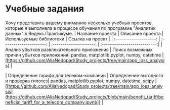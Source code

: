 # Учебные задания
Хочу представить вашему вниманию несколько учебных проектов, которые я выполнела в процессе обучения по программе "Аналитик данных" в Яндекс.Практикуме.
| Название проекта | Описание проекта | Используемые библиотеки | Ссылка на проект |
| :--------------------: | :---------------------: | :---------------------: | :---------------------------:|
| Анализ убытков развлекательного приложения | Поиск возможных причин убытков приложения| pandas, matplotlib.pyplot, numpy, datetime | [https://github.com/AliaNedopad/Study_projects/tree/main/app_loss_analysis] |

| Определение тарифа для телеком-компании |  Определение выгодного и проверка гипотез| pandas, matplotlib.pyplot, numpy, datetime, scipy | [[https://github.com/AliaNedopad/Study_projects/tree/main/app_loss_analysis](https://github.com/AliaNedopad/Study_projects/blob/main/benefit_tariff/beneficial_tariff_for_a_telecom_company.ipynb)] |
